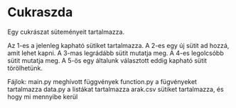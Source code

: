 # Cukraszda
Egy cukrászat süteményeit tartalmazza. 

Az 1-es a jelenleg kapható sütiket tartalmazza.
A 2-es egy új sütit ad hozzá, amit lehet kapni.
A 3-mas legrádább sütit mutatja meg.
A 4-es legolcsóbb sütit mutatja meg.
A 5-ös egy általunk választott eddig kapható sütit törölhetünk.

Fájlok: 
main.py meghívott függvények
function.py a fügvényeket tartalmazza
data.py a listákat tartalmazza
arak.csv sütiket tartalmazza, és hogy mi mennyibe kerül
